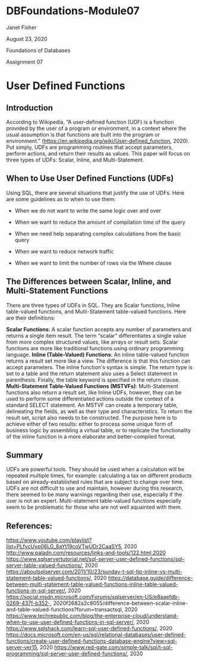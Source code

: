 # DBFoundations-Module07
Janet Fisher

August 23, 2020

Foundations of Databases

Assignment 07

# User Defined Functions

## Introduction

According to Wikipedia, “A user-defined function (UDF) is a function provided by the user of a program or environment, in a context where the usual assumption is that functions are built into the program or environment.” (https://en.wikipedia.org/wiki/User-defined_function, 2020). Put simply, UDFs are programming routines that accept parameters, perform actions, and return their results as values. This paper will focus on three types of UDFs: Scalar, Inline, and Multi-Statement. 

## When to Use User Defined Functions (UDFs)
Using SQL, there are several situations that justify the use of UDFs. Here are some guidelines as to when to use them:

- When we do not want to write the same logic over and over

- When we want to reduce the amount of compilation time of the query

- When we need help separating complex calculations from the basic query

- When we want to reduce network traffic

- When we want to limit the number of rows via the Where clause
 
## The Differences between Scalar, Inline, and Multi-Statement Functions
There are three types of UDFs in SQL. They are Scalar functions, Inline table-valued functions, and Multi-Statement table-valued functions. Here are their definitions:

**Scalar Functions**: A scalar function accepts any number of parameters and returns a single item result. The term “scalar” differentiates a single value from more complex structured values, like arrays or result sets.  Scalar functions are more like traditional functions using ordinary programming language.
**Inline (Table-Valued) Functions**: An inline table-valued function returns a result set more like a view. The difference is that this function can accept parameters. The inline function's syntax is simple. The return type is set to a table and the return statement also uses a Select statement in parenthesis. Finally, the table keyword is specified in the return clause.
**Multi-Statement Table-Valued Functions (MSTVFs)**: Multi-Statement functions also return a result set, like Inline UDFs, however, they can be used to perform some differentiated actions outside the context of a standard SELECT statement. An MSTVF can create a temporary table, delineating the fields, as well as their type and characteristics. To return the result set, script also needs to be constructed. The purpose here is to achieve either of two results: either to process some unique form of business logic by assembling a virtual table, or to replicate the functionality of the inline function in a more elaborate and better-compiled format. 


## Summary
UDFs are powerful tools. They should be used when a calculation will be repeated multiple times, for example: calculating a tax on different products based on already-established rules that are subject to change over time. UDFs are not difficult to use and maintain, however during this research, there seemed to be many warnings regarding their use, especially if the user is not an expert. Multi-statement table-valued functions especially seem to be problematic for those who are not well aquainted with them.

## References:
https://www.youtube.com/playlist?list=PLfycUyp06LG_8aYt19coVTwUDr2CaaSY5, 2020
http://www.paladn.com/resources/links-and-tools/122.html,2020
https://www.sqlservertutorial.net/sql-server-user-defined-functions/sql-server-table-valued-functions/, 2020
https://aboutsqlserver.com/2011/10/23/sunday-t-sql-tip-inline-vs-multi-statement-table-valued-functions/, 2020
https://database.guide/difference-between-multi-statement-table-valued-functions-inline-table-valued-functions-in-sql-server/, 2020
https://social.msdn.microsoft.com/Forums/sqlserver/en-US/e8aaefdb-0269-437f-b352-, 2020f2682a2c8055/difference-between-scalar-inline-and-table-valued-functions?forum=transactsql, 2020
https://www.techrepublic.com/blog/the-enterprise-cloud/understand-when-to-use-user-defined-functions-in-sql-server/, 2020
https://www.sqlshack.com/learn-sql-user-defined-functions/, 2020
https://docs.microsoft.com/en-us/sql/relational-databases/user-defined-functions/create-user-defined-functions-database-engine?view=sql-server-ver15, 2020
https://www.red-gate.com/simple-talk/sql/t-sql-programming/sql-server-user-defined-functions/, 2020

